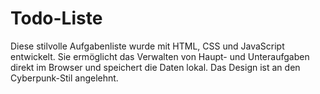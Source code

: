 # Todo-Liste 


Diese stilvolle Aufgabenliste wurde mit HTML, CSS und JavaScript entwickelt. Sie ermöglicht das Verwalten von Haupt- und Unteraufgaben direkt im Browser und speichert die Daten lokal. Das Design ist an den Cyberpunk-Stil angelehnt.
